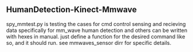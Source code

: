 ## HumanDetection-Kinect-Mmwave

spy_mmtest.py is testing the cases for cmd control sensing and recieving data specifically for mm_wave human detection and others can be written with hexes in manual. just define a function for the desired command like so, and it should run. see mmwaves_sensor dirr for
specific details. 
